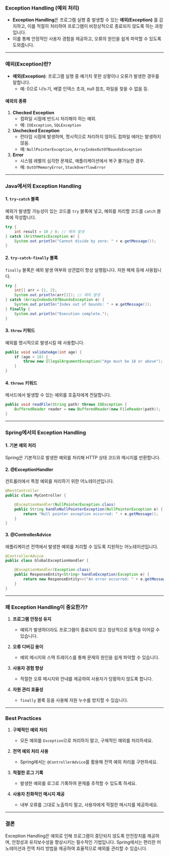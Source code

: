 ### Exception Handling (예외 처리)

- **Exception Handling**은 프로그램 실행 중 발생할 수 있는 **예외(Exception)** 를 감지하고, 이를 적절히 처리하여 프로그램이 비정상적으로 종료되지 않도록 하는 과정입니다.
- 이를 통해 안정적인 사용자 경험을 제공하고, 오류의 원인을 쉽게 파악할 수 있도록 도와줍니다.

---

### 예외(Exception)란?

- **예외(Exception)**: 프로그램 실행 중 예기치 못한 상황이나 오류가 발생한 경우를 말합니다.
    - 예: 0으로 나누기, 배열 인덱스 초과, null 참조, 파일을 찾을 수 없음 등.

#### 예외의 종류

1. **Checked Exception**
    - 컴파일 시점에 반드시 처리해야 하는 예외.
    - 예: `IOException`, `SQLException`
2. **Unchecked Exception**
    - 런타임 시점에 발생하며, 명시적으로 처리하지 않아도 컴파일 에러는 발생하지 않음.
    - 예: `NullPointerException`, `ArrayIndexOutOfBoundsException`
3. **Error**
    - 시스템 레벨의 심각한 문제로, 애플리케이션에서 복구 불가능한 경우.
    - 예: `OutOfMemoryError`, `StackOverflowError`

---

### Java에서의 Exception Handling

#### 1. `try-catch` 블록
예외가 발생할 가능성이 있는 코드를 `try` 블록에 넣고, 예외를 처리할 코드를 `catch` 블록에 작성합니다.

```java
try {
    int result = 10 / 0; // 예외 발생
} catch (ArithmeticException e) {
    System.out.println("Cannot divide by zero: " + e.getMessage());
}
```
#### 2. `try-catch-finally` 블록
`finally` 블록은 예외 발생 여부와 상관없이 항상 실행됩니다. 자원 해제 등에 사용됩니다.
```java
try {
    int[] arr = {1, 2};
    System.out.println(arr[2]); // 예외 발생
} catch (ArrayIndexOutOfBoundsException e) {
    System.out.println("Index out of bounds: " + e.getMessage());
} finally {
    System.out.println("Execution complete.");
}
```
#### 3. `throw` 키워드
예외를 명시적으로 발생시킬 때 사용합니다.
```java
public void validateAge(int age) {
    if (age < 18) {
        throw new IllegalArgumentException("Age must be 18 or above");
    }
}
```
#### 4. `throws` 키워드

메서드에서 발생할 수 있는 예외를 호출자에게 전달합니다.
```java
public void readFile(String path) throws IOException {
    BufferedReader reader = new BufferedReader(new FileReader(path));
}
```
---

### Spring에서의 Exception Handling

#### 1. **기본 예외 처리**

Spring은 기본적으로 발생한 예외를 처리해 HTTP 상태 코드와 메시지를 반환합니다.

#### 2. **@ExceptionHandler**

컨트롤러에서 특정 예외를 처리하기 위한 어노테이션입니다.
```java
@RestController
public class MyController {

    @ExceptionHandler(NullPointerException.class)
    public String handleNullPointerException(NullPointerException e) {
        return "Null pointer exception occurred: " + e.getMessage();
    }
}
```
#### 3. **@ControllerAdvice**

애플리케이션 전역에서 발생한 예외를 처리할 수 있도록 지원하는 어노테이션입니다.
```java
@ControllerAdvice
public class GlobalExceptionHandler {

    @ExceptionHandler(Exception.class)
    public ResponseEntity<String> handleException(Exception e) {
        return new ResponseEntity<>("An error occurred: " + e.getMessage(), HttpStatus.INTERNAL_SERVER_ERROR);
    }
}
```
---

### 왜 Exception Handling이 중요한가?

1. **프로그램 안정성 유지**
    
    - 예외가 발생하더라도 프로그램이 종료되지 않고 정상적으로 동작을 이어갈 수 있습니다.
2. **오류 디버깅 용이**
    
    - 예외 메시지와 스택 트레이스를 통해 문제의 원인을 쉽게 파악할 수 있습니다.
3. **사용자 경험 향상**
    
    - 적절한 오류 메시지와 안내를 제공하여 사용자가 당황하지 않도록 합니다.
4. **자원 관리 효율성**
    
    - `finally` 블록 등을 사용해 자원 누수를 방지할 수 있습니다.

---

### Best Practices

1. **구체적인 예외 처리**
    
    - 모든 예외를 `Exception`으로 처리하지 말고, 구체적인 예외를 처리하세요.
2. **전역 예외 처리 사용**
    
    - Spring에서는 `@ControllerAdvice`를 활용해 전역 예외 처리를 구현하세요.
3. **적절한 로그 기록**
    
    - 발생한 예외를 로그로 기록하여 문제를 추적할 수 있도록 하세요.
4. **사용자 친화적인 메시지 제공**
    
    - 내부 오류를 그대로 노출하지 말고, 사용자에게 적절한 메시지를 제공하세요.

---

### 결론

Exception Handling은 예외로 인해 프로그램이 중단되지 않도록 안전장치를 제공하며, 안정성과 유지보수성을 향상시키는 필수적인 기법입니다. Spring에서는 편리한 어노테이션과 전역 처리 방법을 제공하여 효율적으로 예외를 관리할 수 있습니다.